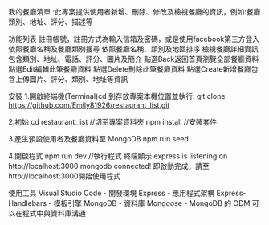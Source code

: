 我的餐廳清單
:此專案提供使用者新增、刪除、修改及檢視餐廳的資訊，例如:餐廳類別、地址、評分、描述等

功能列表
註冊帳號，註冊方式為輸入信箱及密碼，或是使用facebook第三方登入
依照餐廳名稱及餐廳類別搜尋
依照餐廳名稱、類別及地區排序
檢視餐廳詳細資訊包含類別、地址、電話、評分、圖片及簡介
點選Back返回首頁瀏覽全部餐廳資料
點選Edit編輯此筆餐廳資料
點選Delete刪除此筆餐廳資料
點選Create新增餐廳包含上傳圖片、評分、類別、地址等資訊

安裝
1.開啟終端機(Terminal)cd 到存放專案本機位置並執行: git clone https://github.com/Emily81926/restaurant_list.git

2.初始
cd restaurant_list  //切至專案資料夾
npm install  //安裝套件

3.產生預設使用者及餐廳資料至 MongoDB
npm run seed

4.開啟程式
npm run dev  //執行程式
終端顯示 express is listening on http://localhost:3000 mongodb connected! 即啟動完成，請至http://localhost:3000開始使用程式


使用工具
Visual Studio Code - 開發環境
Express - 應用程式架構
Express-Handlebars - 模板引擎
MongoDB - 資料庫
Mongoose - MongoDB 的 ODM 可以在程式中與資料庫溝通

